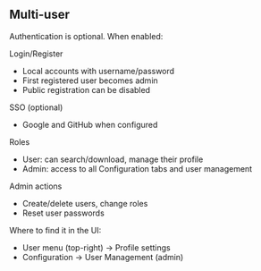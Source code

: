 ## Multi-user

Authentication is optional. When enabled:

Login/Register

  - Local accounts with username/password
  - First registered user becomes admin
  - Public registration can be disabled

SSO (optional)

  - Google and GitHub when configured

Roles

  - User: can search/download, manage their profile
  - Admin: access to all Configuration tabs and user management

Admin actions

  - Create/delete users, change roles
  - Reset user passwords

Where to find it in the UI:

- User menu (top-right) → Profile settings
- Configuration → User Management (admin)